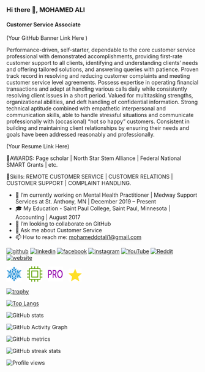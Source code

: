 ### Hi there 👋, MOHAMED ALI
#### Customer Service Associate

(Your GitHub Banner Link Here )

Performance-driven, self-starter, dependable to the core customer service professional with demonstrated accomplishments, providing first-rate customer support to all clients, identifying and understanding clients’ needs and offering tailored solutions, and answering queries with patience. Proven track record in resolving and reducing customer complaints and meeting customer service level agreements. Possess expertise in operating financial transactions and adept at handling various calls daily while consistently resolving client issues in a short period. Valued for multitasking strengths, organizational abilities, and deft handling of confidential information. Strong technical aptitude combined with empathetic interpersonal and communication skills, able to handle stressful situations and communicate professionally with (occasional) “not so happy” customers. Consistent in building and maintaining client relationships by ensuring their needs and goals have been addressed reasonably and professionally. 

(Your Resume Link Here)

🥇AWARDS: Page scholar | North Star Stem Alliance | Federal National SMART Grants | etc.

🤹Skills: REMOTE CUSTOMER SERVICE | CUSTOMER RELATIONS | CUSTOMER SUPPORT | COMPLAINT HANDLING.

- 💼 I’m currently working on Mental Health Practitioner | Medway Support Services at St. Anthony, MN | December 2019 – Present  
- 🎓 My Education - Saint Paul College, Saint Paul, Minnesota | Accounting | August 2017 
- 👯 I’m looking to collaborate on GitHub 
- 💬 Ask me about Customer Service 
- 📫 How to reach me:  mohameddotali1@gmail.com 


[<img src='https://cdn.jsdelivr.net/npm/simple-icons@3.0.1/icons/github.svg' alt='github' height='40'>](https://github.com/MAli024)  [<img src='https://cdn.jsdelivr.net/npm/simple-icons@3.0.1/icons/linkedin.svg' alt='linkedin' height='40'>](https://www.linkedin.com/in/mohamedali/)  [<img src='https://cdn.jsdelivr.net/npm/simple-icons@3.0.1/icons/facebook.svg' alt='facebook' height='40'>](https://www.facebook.com/mohamedali)  [<img src='https://cdn.jsdelivr.net/npm/simple-icons@3.0.1/icons/instagram.svg' alt='instagram' height='40'>](https://www.instagram.com/mohamedali/)  [<img src='https://cdn.jsdelivr.net/npm/simple-icons@3.0.1/icons/youtube.svg' alt='YouTube' height='40'>](https://www.youtube.com/channel/mohamedali)  [<img src='https://cdn.jsdelivr.net/npm/simple-icons@3.0.1/icons/reddit.svg' alt='Reddit' height='40'>](https://www.reddit.com/user/mohamedali)  [<img src='https://cdn.jsdelivr.net/npm/simple-icons@3.0.1/icons/icloud.svg' alt='website' height='40'>](mohamedali)  

<a href='https://archiveprogram.github.com/'><img src='https://raw.githubusercontent.com/acervenky/animated-github-badges/master/assets/acbadge.gif' width='40' height='40'></a> <a href='https://docs.github.com/en/developers'><img src='https://raw.githubusercontent.com/acervenky/animated-github-badges/master/assets/devbadge.gif' width='40' height='40'></a> <a href='https://github.com/pricing'><img src='https://raw.githubusercontent.com/acervenky/animated-github-badges/master/assets/pro.gif' width='40' height='40'></a> <a href='https://stars.github.com/'><img src='https://raw.githubusercontent.com/acervenky/animated-github-badges/master/assets/starbadge.gif' width='35' height='35'></a> 

[![trophy](https://github-profile-trophy.vercel.app/?username=MAli024)](https://github.com/ryo-ma/github-profile-trophy)

[![Top Langs](https://github-readme-stats.vercel.app/api/top-langs/?username=MAli024)](https://github.com/anuraghazra/github-readme-stats)

![GitHub stats](https://github-readme-stats.vercel.app/api?username=MAli024&show_icons=true)  

![GitHub Activity Graph](https://activity-graph.herokuapp.com/graph?username=MAli024)  

![GitHub metrics](https://metrics.lecoq.io/MAli024)  

![GitHub streak stats](https://github-readme-streak-stats.herokuapp.com/?user=MAli024)  

![Profile views](https://gpvc.arturio.dev/MAli024)  
